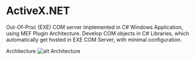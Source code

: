 # ActiveX.NET
Out-Of-Proc (EXE) COM server implemented in C# Windows Application, using MEF Plugin Architecture. Develop COM objects in C# Libraries, which automatically get hosted in EXE COM Server, with minimal configuration.

Architecture
![alt Architecture](https://github.com/avarghesein/ActiveX.NET/blob/master/ActiveX.NET.Architecture.jpg)

